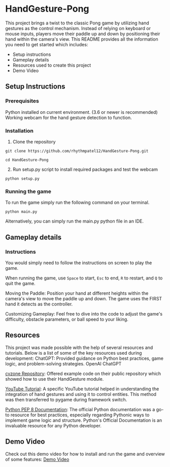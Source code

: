 # HandGesture-Pong
This project brings a twist to the classic Pong game by utilizing hand gestures as the control mechanism. Instead of relying on keyboard or mouse inputs, players move their paddle up and down by positioning their hand within the camera's view. 
This README provides all the information you need to get started which includes: 
- Setup instructions
- Gameplay details
- Resources used to create this project
- Demo Video

## Setup Instructions
### Prerequisites
Python installed on current environment. (3.6 or newer is recommended) 
Working webcam for the hand gesture detection to function.
### Installation
1. Clone the repository

  ``` git clone https://github.com/rhythmpatel12/HandGesture-Pong.git ```

  ``` cd HandGesture-Pong ```

2. Run setup.py script to install required packages and test the webcam
   
  ``` python setup.py ```
### Running the game 
To run the game simply run the following command on your terminal. 

``` python main.py ```

Alternatively, you can simply run the main.py python file in an IDE.

## Gameplay details 

### Instructions 
You would simply need to follow the instructions on screen to play the game. 

When running the game, use ``` Space ``` to start, ``` Esc ``` to end, ``` R ``` to restart, and ``` Q ``` to quit the game. 

Moving the Paddle: Position your hand at different heights within the camera's view to move the paddle up and down. The game uses the FIRST hand it detects as the controller. 

Customizing Gameplay: Feel free to dive into the code to adjust the game's difficulty, obstacle parameters, or ball speed to your liking.

## Resources 
This project was made possible with the help of several resources and tutorials. Below is a list of some of the key resources used during development:
ChatGPT: Provided guidance on Python best practices, game logic, and problem-solving strategies. OpenAI ChatGPT

[cvzone Repository](https://github.com/cvzone/cvzone/blob/master/cvzone/HandTrackingModule.py): Offered example code on their public repository which showed how to use their HandGesture module.

[YouTube Tutorial](https://www.youtube.com/watch?v=LIDJzJhlyyg&ab_channel=Murtaza%27sWorkshop-RoboticsandAI): A specific YouTube tutorial helped in understanding the integration of hand gestures and using it to control entities. This method was then transferred to pygame during framework switch. 

[Python PEP 8 Documentation](https://peps.python.org/pep-0008/): The official Python documentation was a go-to resource for best practices, especially regarding Pythonic ways to implement game logic and structure. Python's Official Documentation is an invaluable resource for any Python developer.

## Demo Video
Check out this demo video for how to install and run the game and overview of some features: [Demo Video](https://youtu.be/1O5bLxqf6l0)
